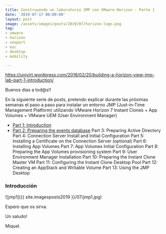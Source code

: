 ```yaml
---
title: Construyendo un laboratorio JMP con VMware Horizon - Parte 1
date: '2019-07-17 00:00:00'
layout: post
image: /assets/images/posts/2019/07/horizon-logo.png
tag:
- vmware
- horizon
- vexpert
- euc
- desktop
- mobility

---
```


https://univirt.wordpress.com/2018/02/20/building-a-horizon-view-jmp-lab-part-1-introduction/

Buenos dias a tod@s!!

En la siguiente serie de posts, pretendo explicar durante las próximas semanas el paso a paso para instalar un entorno JMP (Just-in-Time Management Platform) utilizando VMware Horizon 7 Instant Clones + App Volumes + VMware UEM (User Environment Manager) 

- [Part 1: Introduction](www.google.com)
- [Part 2: Preparing the events database](google.com)
Part 3: Preparing Active Directory
Part 4: Connection Server Install and Initial Configuration
Part 5: Installing a Certificate on the Connection Server (optional)
Part 6: Installing App Volumes
Part 7: App Volumes Initial Configuration
Part 8: Preparing the App Volumes provisioning system
Part 9: User Environment Manager Installation
Part 10: Preparing the Instant Clone Master VM
Part 11: Configuring the Instant Clone Desktop Pool
Part 12: Creating an AppStack and Writable Volume
Part 13: Using the JMP Desktop

### Introducción

![jmp1]({{ site.imagesposts2019 }}/07/jmp1.jpg)

Espero que os sirva.

Un saludo!

Miquel.


